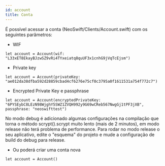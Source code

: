 ```yaml
---
id: account
title: Conta
---
```


É possível acessar a conta (NeoSwift/Clients/Account.swift) com os seguintes parâmetros:

- WIF
```
let account = Account(wif: "L33xET8EkayBJzwSZ9vRi4TYxeiatq8quUF3x1cnhG9jVqTcEjsm")
```

- Private key
```
let account = Account(privateKey: "ae012da38dfba592d28859cbad4cf6276e75cf0c3795a0f1611531a754f772c7")
```

- Encrypted Private Key e passphrase
```
let account = Account(encryptedPrivateKey: "6PYSEybC8LEzN98WjghY5SWZ1ZVQH992y9G69wCReb567NwgGj1tPF3jXB", passphrase: "neoswifttest")
```

No modo debug é adicionado algumas configurações na compilação que torna o método scrypt().scrypt muito lento (mais de 2 minutos), em modo release não terá problema de performance.
Para rodar no modo release o seu aplicativo, edite o "esquema" do projeto e mude a configuração de build do debug para release.

- Ou poderá criar uma conta nova
```
let account = Account()
```